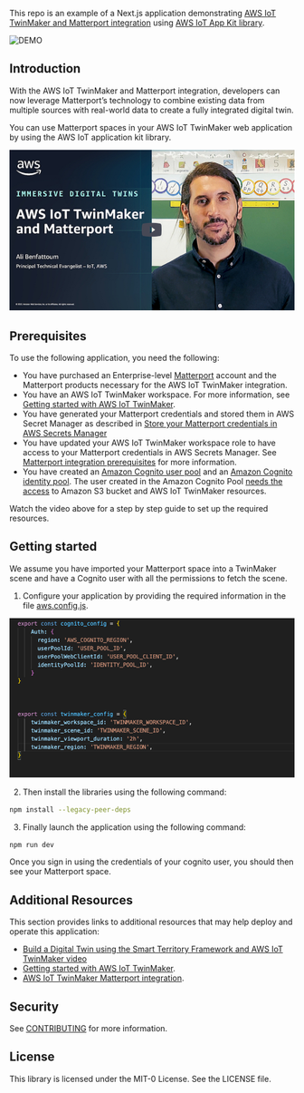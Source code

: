 This repo is an example of a Next.js application demonstrating [AWS IoT TwinMaker and Matterport integration](https://docs.aws.amazon.com/iot-twinmaker/latest/guide/tm-matterport-integration.html) using [AWS IoT App Kit library](https://awslabs.github.io/iot-app-kit). 

![DEMO](./docs/images/demo.png)

## Introduction 

With the AWS IoT TwinMaker and Matterport integration, developers can now leverage Matterport’s technology to combine existing data from multiple sources with real-world data to create a fully integrated digital twin. 

You can use Matterport spaces in your AWS IoT TwinMaker web application by using the AWS IoT application kit library. 

[![Immersive Digital Twins with AWS IoT TwinMaker and Matterport](./docs/images/thumbnail.jpg)](https://youtu.be/n8aFJRKHpuk "Immersive Digital Twins with AWS IoT TwinMaker and Matterport")

## Prerequisites

To use the following application, you need the following: 

- You have purchased an Enterprise-level [Matterport](https://my.matterport.com/) account and the Matterport products necessary for the AWS IoT TwinMaker integration.
- You have an AWS IoT TwinMaker workspace. For more information, see [Getting started with AWS IoT TwinMaker](https://docs.aws.amazon.com/iot-twinmaker/latest/guide/twinmaker-gs.html).
- You have generated your Matterport credentials and stored them in AWS Secret Manager as described in [Store your Matterport credentials in AWS Secrets Manager](https://docs.aws.amazon.com/iot-twinmaker/latest/guide/tm-matterport-integration.html#tm-matterport-integration-secrets)
- You have updated your AWS IoT TwinMaker workspace role to have access to your Matterport credentials in AWS Secrets Manager. See [Matterport integration prerequisites](https://docs.aws.amazon.com/iot-twinmaker/latest/guide/tm-matterport-integration.html#tm-matterport-integration-prereqs) for more information. 
- You have created an [Amazon Cognito user pool](https://docs.aws.amazon.com/cognito/latest/developerguide/tutorial-create-user-pool.html) and an [Amazon Cognito identity pool](https://docs.aws.amazon.com/cognito/latest/developerguide/tutorial-create-identity-pool.html). The user created in the Amazon Cognito Pool [needs the access](https://docs.aws.amazon.com/iot-twinmaker/latest/guide/dashboard-IAM-role.html) to Amazon S3 bucket and AWS IoT TwinMaker resources. 

Watch the video above for a step by step guide to set up the required resources. 

## Getting started

We assume you have imported your Matterport space into a TwinMaker scene and have a Cognito user with all the permissions to fetch the scene. 

1) Configure your application by providing the required information in the file [aws.config.js](./aws.config.ts). 

![AWS CONFIG FILE](./docs/images/awsconfig.png)


2) Then install the libraries using the following command: 

```bash
npm install --legacy-peer-deps
```

3) Finally launch the application using the following command: 

```bash
npm run dev 
```

Once you sign in using the credentials of your cognito user, you should then see your Matterport space. 

## Additional Resources

This section provides links to additional resources that may help deploy and operate this application:
- [Build a Digital Twin using the Smart Territory Framework and AWS IoT TwinMaker video](https://youtu.be/iSFtl46h6Vw)
- [Getting started with AWS IoT TwinMaker](https://docs.aws.amazon.com/iot-twinmaker/latest/guide/twinmaker-gs.html). 
- [AWS IoT TwinMaker Matterport integration](https://docs.aws.amazon.com/iot-twinmaker/latest/guide/tm-matterport-integration.html#tm-matterport-integration-prereqs).


## Security

See [CONTRIBUTING](CONTRIBUTING.md#security-issue-notifications) for more information.

## License

This library is licensed under the MIT-0 License. See the LICENSE file.